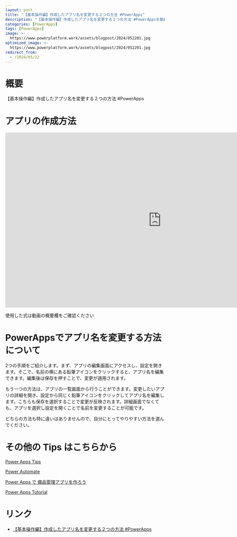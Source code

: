 ```yaml
---
layout: post
title: "【基本操作編】作成したアプリ名を変更する２つの方法 #PowerApps"
description: "【基本操作編】作成したアプリ名を変更する２つの方法 #PowerAppsを動画で分かりやすく解説"
categories: [PowerApps]
tags: [PowerApps]
image: >-
  https://www.powerplatform.work/assets/blogpost/2024/052201.jpg
optimized_image: >-
  https://www.powerplatform.work/assets/blogpost/2024/052201.jpg
redirect_from:
  - /2024/05/22
---
```



#  概要

【基本操作編】作成したアプリ名を変更する２つの方法 #PowerApps


# アプリの作成方法

<iframe width="983" height="553" src="https://www.youtube.com/embed/CG8QxfwJzDw" title="YouTube video player" frameborder="0" allow="accelerometer; autoplay; clipboard-write; encrypted-media; gyroscope; picture-in-picture" allowfullscreen></iframe>


使用した式は動画の概要欄をご確認ください

# PowerAppsでアプリ名を変更する方法について

2つの手順をご紹介します。まず、アプリの編集画面にアクセスし、設定を開きます。そこで、名前の横にある鉛筆アイコンをクリックすると、アプリ名を編集できます。編集後は保存を押すことで、変更が適用されます。

もう一つの方法は、アプリの一覧画面から行うことができます。変更したいアプリの詳細を開き、設定から同じく鉛筆アイコンをクリックしてアプリ名を編集します。こちらも保存を選択することで変更が反映されます。詳細画面でなくても、アプリを選択し設定を開くことで名前を変更することが可能です。

どちらの方法も特に違いはありませんので、自分にとってやりやすい方法を選んでください。


# その他の Tips はこちらから

[Power Apps Tips](https://www.youtube.com/watch?v=VrAQf3JQ7yM&list=PLVhFi1fb3DqakSLVMn22DDcySXh9jtzi- )


[Power Automate](https://www.youtube.com/watch?v=-YnJYT0ASEM&list=PLVhFi1fb3Dqbzic6GieqnLFgD3aTj-eHA)


[Power Apps で 備品管理アプリを作ろう](https://www.youtube.com/playlist?list=PLVhFi1fb3DqZM3HKb8Hea6XEL96990Fyn)


[Power Apps Tutorial](https://www.youtube.com/playlist?list=PLVhFi1fb3DqalxpL974VvAJvV4iWoSbe_)


# リンク


- [【基本操作編】作成したアプリ名を変更する２つの方法 #PowerApps](https://www.youtube.com/watch?v=CG8QxfwJzDw)

